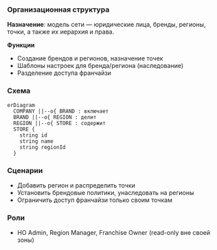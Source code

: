 ### Организационная структура

**Назначение**: модель сети — юридические лица, бренды, регионы, точки, а также их иерархия и права.

**Функции**
- Создание брендов и регионов, назначение точек
- Шаблоны настроек для бренда/региона (наследование)
- Разделение доступа франчайзи

### Схема

```mermaid
erDiagram
  COMPANY ||--o{ BRAND : включает
  BRAND ||--o{ REGION : делит
  REGION ||--o{ STORE : содержит
  STORE {
    string id
    string name
    string regionId
  }
```

### Сценарии
- Добавить регион и распределить точки
- Установить брендовые политики, унаследовать на регионы
- Ограничить доступ франчайзи только своим точкам

### Роли
- HO Admin, Region Manager, Franchise Owner (read-only вне своей зоны)

